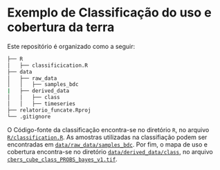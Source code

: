 # Exemplo de Classificação do uso e cobertura da terra

Este repositório é organizado como a seguir:

```bash
├── R
│   ├── classificication.R
├── data
│   ├── raw_data
│   │   ├── samples_bdc
|   ├── derived_data
│   │   ├── class
│   │   ├── timeseries
├── relatorio_funcate.Rproj
└── .gitignore
```


O Código-fonte da classificação encontra-se no diretório `R`, no arquivo [`R/classification.R`](https://github.com/OldLipe/classificacao_relatorio/blob/main/R/classification.R). As amostras utilizadas na classifiação podem ser encontradas em [`data/raw_data/samples_bdc`](https://github.com/OldLipe/classificacao_relatorio/tree/main/data/raw_data/samples_bdc). Por fim, o mapa de uso e cobertura encontra-se no diretório [`data/derived_data/class`](https://github.com/OldLipe/classificacao_relatorio/tree/main/data/derived_data/class), no arquivo [`cbers_cube_class_PROBS_bayes_v1.tif`](https://github.com/OldLipe/classificacao_relatorio/blob/main/data/derived_data/class/cbers_cube_class_PROBS_bayes_v1.tif).


